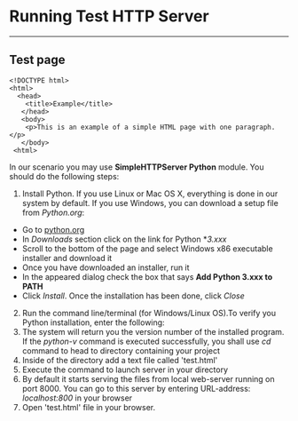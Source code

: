 # Running Test HTTP Server
---------------------------
## Test page
```
<!DOCTYPE html>
<html>
  <head>
    <title>Example</title>
   </head>
   <body>
    <p>This is an example of a simple HTML page with one paragraph.</p>
   </body>
 <html>
 ```
 In our scenario you may use **SimpleHTTPServer Python** module.
 You should do the following steps:
 1. Install Python. If you use Linux or Mac OS X, everything is done in our system by default. If you use Windows, you can download  a setup file from _Python.org_:
 * Go to [python.org](https://www.python.org/)
 * In _Downloads_ section click on the link for Python **3.xxx* 
 * Scroll to the bottom of the page and select Windows x86 executable installer and download it
 * Once you have downloaded an installer, run it
 * In the appeared dialog check the box that says **Add Python 3.xxx to PATH**
 * Click _Install_. Once the installation has been done, click _Close_
 2. Run the command line/terminal (for Windows/Linux OS).To verify you Python installation, enter the following:
 3. The system will return you the version number of the installed program. If the _python-v_ command is executed successfully, you shall use _cd_ command to head to directory containing your project
 4. Inside of the directory add a text file called 'test.html'
 5. Execute the command to launch server in your directory
 6. By default it starts serving the files from local web-server running on port 8000. You can go to this server by entering URL-address: _localhost:800_ in your browser
 7. Open 'test.html' file in your browser.
